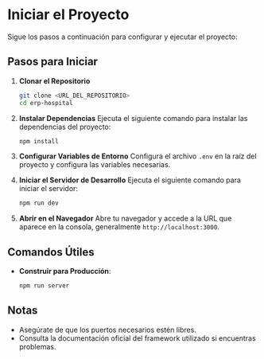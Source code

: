 # Iniciar el Proyecto

Sigue los pasos a continuación para configurar y ejecutar el proyecto:

## Pasos para Iniciar

1. **Clonar el Repositorio**
    ```bash
    git clone <URL_DEL_REPOSITORIO>
    cd erp-hospital
    ```

2. **Instalar Dependencias**
    Ejecuta el siguiente comando para instalar las dependencias del proyecto:
    ```bash
    npm install
    ```

3. **Configurar Variables de Entorno**
    Configura el archivo `.env` en la raíz del proyecto y configura las variables necesarias.


4. **Iniciar el Servidor de Desarrollo**
    Ejecuta el siguiente comando para iniciar el servidor:
    ```bash
    npm run dev
    ```

5. **Abrir en el Navegador**
    Abre tu navegador y accede a la URL que aparece en la consola, generalmente `http://localhost:3000`.

## Comandos Útiles
- **Construir para Producción**:
  ```bash
  npm run server
  ```

## Notas
- Asegúrate de que los puertos necesarios estén libres.
- Consulta la documentación oficial del framework utilizado si encuentras problemas.
